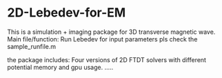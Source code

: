 # 2D-Lebedev-for-EM

This is a simulation  + imaging package for 3D transverse magnetic wave. 
Main file/function: Run Lebedev
for input parameters pls check the sample_runfile.m


the package includes:
Four versions of 2D FTDT solvers with different potential memory and gpu usage.
.....

